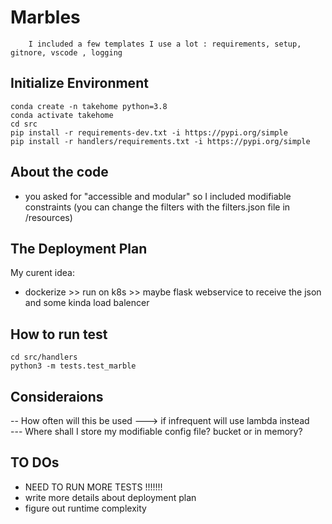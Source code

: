# Marbles 

```this is a template I use for READMEs 
    I included a few templates I use a lot : requirements, setup, gitnore, vscode , logging
```


## Initialize Environment

```shell
conda create -n takehome python=3.8
conda activate takehome
cd src
pip install -r requirements-dev.txt -i https://pypi.org/simple
pip install -r handlers/requirements.txt -i https://pypi.org/simple
```

## About the code
-  you asked for "accessible and modular" so I included modifiable constraints (you can change the filters with the filters.json file in /resources)

## The Deployment Plan

My curent idea: <br />
- dockerize >> run on k8s >> maybe flask webservice to receive the json and some kinda load balencer 


## How to run test

```shell
cd src/handlers
python3 -m tests.test_marble
```

## Consideraions

-- How often will this be used ---> if infrequent will use lambda instead <br />
--- Where shall I store my modifiable config file? bucket or in memory?

## TO DOs
- NEED TO RUN MORE TESTS !!!!!!!  <br />
- write more details about deployment plan <br />
- figure out runtime complexity <br />


